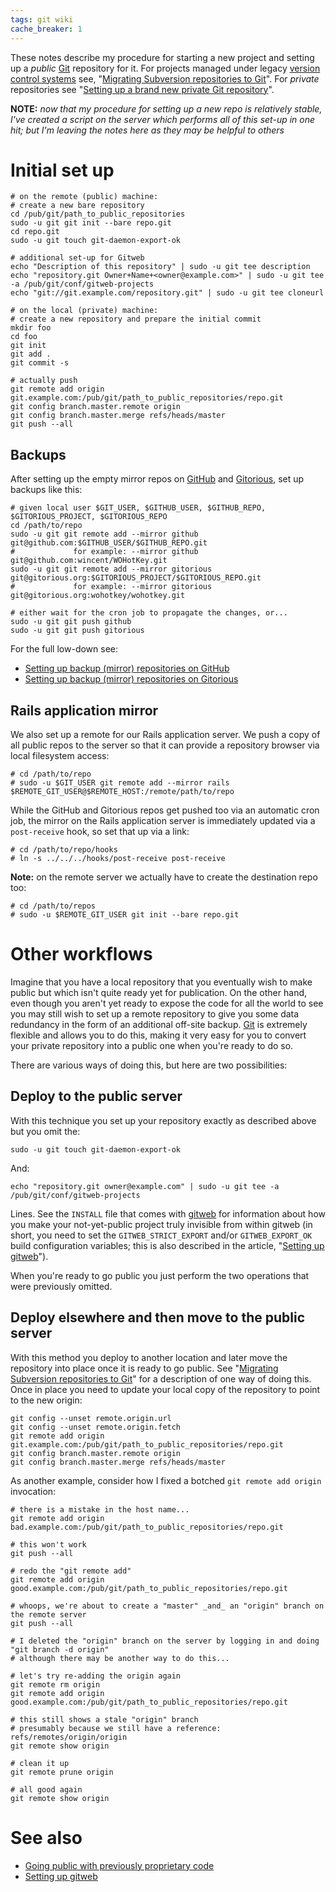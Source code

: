 ```yaml
---
tags: git wiki
cache_breaker: 1
---
```


These notes describe my procedure for starting a new project and setting up a _public_ [Git](/wiki/Git) repository for it. For projects managed under legacy [version control systems](/wiki/version_control_systems) see, "[Migrating Subversion repositories to Git](/wiki/Migrating_Subversion_repositories_to_Git)". For _private_ repositories see "[Setting up a brand new private Git repository](/wiki/Setting_up_a_brand_new_private_Git_repository)".

**NOTE:** _now that my procedure for setting up a new repo is relatively stable, I've created a script on the server which performs all of this set-up in one hit; but I'm leaving the notes here as they may be helpful to others_

# Initial set up

    # on the remote (public) machine:
    # create a new bare repository
    cd /pub/git/path_to_public_repositories
    sudo -u git git init --bare repo.git
    cd repo.git
    sudo -u git touch git-daemon-export-ok

    # additional set-up for Gitweb
    echo "Description of this repository" | sudo -u git tee description
    echo "repository.git Owner+Name+<owner@example.com>" | sudo -u git tee -a /pub/git/conf/gitweb-projects
    echo "git://git.example.com/repository.git" | sudo -u git tee cloneurl

    # on the local (private) machine:
    # create a new repository and prepare the initial commit
    mkdir foo
    cd foo
    git init
    git add .
    git commit -s

    # actually push
    git remote add origin git.example.com:/pub/git/path_to_public_repositories/repo.git
    git config branch.master.remote origin
    git config branch.master.merge refs/heads/master
    git push --all

## Backups

After setting up the empty mirror repos on [GitHub](/wiki/GitHub) and [Gitorious](/wiki/Gitorious), set up backups like this:

    # given local user $GIT_USER, $GITHUB_USER, $GITHUB_REPO, $GITORIOUS_PROJECT, $GITORIOUS_REPO
    cd /path/to/repo
    sudo -u git git remote add --mirror github git@github.com:$GITHUB_USER/$GITHUB_REPO.git
    #             for example: --mirror github git@github.com:wincent/WOHotKey.git
    sudo -u git git remote add --mirror gitorious git@gitorious.org:$GITORIOUS_PROJECT/$GITORIOUS_REPO.git
    #             for example: --mirror gitorious git@gitorious.org:wohotkey/wohotkey.git

    # either wait for the cron job to propagate the changes, or...
    sudo -u git git push github
    sudo -u git git push gitorious

For the full low-down see:

-   [Setting up backup (mirror) repositories on GitHub](/wiki/Setting_up_backup_%28mirror%29_repositories_on_GitHub)
-   [Setting up backup (mirror) repositories on Gitorious](/wiki/Setting_up_backup_%28mirror%29_repositories_on_Gitorious)

## Rails application mirror

We also set up a remote for our Rails application server. We push a copy of all public repos to the server so that it can provide a repository browser via local filesystem access:

```shell
# cd /path/to/repo
# sudo -u $GIT_USER git remote add --mirror rails $REMOTE_GIT_USER@$REMOTE_HOST:/remote/path/to/repo
```

While the GitHub and Gitorious repos get pushed too via an automatic cron job, the mirror on the Rails application server is immediately updated via a `post-receive` hook, so set that up via a link:

```shell
# cd /path/to/repo/hooks
# ln -s ../../../hooks/post-receive post-receive
```

**Note:** on the remote server we actually have to create the destination repo too:

```shell
# cd /path/to/repos
# sudo -u $REMOTE_GIT_USER git init --bare repo.git
```

# Other workflows

Imagine that you have a local repository that you eventually wish to make public but which isn't quite ready yet for publication. On the other hand, even though you aren't yet ready to expose the code for all the world to see you may still wish to set up a remote repository to give you some data redundancy in the form of an additional off-site backup. [Git](/wiki/Git) is extremely flexible and allows you to do this, making it very easy for you to convert your private repository into a public one when you're ready to do so.

There are various ways of doing this, but here are two possibilities:

## Deploy to the public server

With this technique you set up your repository exactly as described above but you omit the:

    sudo -u git touch git-daemon-export-ok

And:

    echo "repository.git owner@example.com" | sudo -u git tee -a /pub/git/conf/gitweb-projects

Lines. See the `INSTALL` file that comes with [gitweb](/wiki/gitweb) for information about how you make your not-yet-public project truly invisible from within gitweb (in short, you need to set the `GITWEB_STRICT_EXPORT` and/or `GITWEB_EXPORT_OK` build configuration variables; this is also described in the article, "[Setting up gitweb](/wiki/Setting_up_gitweb)").

When you're ready to go public you just perform the two operations that were previously omitted.

## Deploy elsewhere and then move to the public server

With this method you deploy to another location and later move the repository into place once it is ready to go public. See "[Migrating Subversion repositories to Git](/wiki/Migrating_Subversion_repositories_to_Git)" for a description of one way of doing this. Once in place you need to update your local copy of the repository to point to the new origin:

    git config --unset remote.origin.url
    git config --unset remote.origin.fetch
    git remote add origin git.example.com:/pub/git/path_to_public_repositories/repo.git
    git config branch.master.remote origin
    git config branch.master.merge refs/heads/master

As another example, consider how I fixed a botched `git remote add origin` invocation:

    # there is a mistake in the host name...
    git remote add origin bad.example.com:/pub/git/path_to_public_repositories/repo.git

    # this won't work
    git push --all

    # redo the "git remote add"
    git remote add origin good.example.com:/pub/git/path_to_public_repositories/repo.git

    # whoops, we're about to create a "master" _and_ an "origin" branch on the remote server
    git push --all

    # I deleted the "origin" branch on the server by logging in and doing "git branch -d origin"
    # although there may be another way to do this...

    # let's try re-adding the origin again
    git remote rm origin
    git remote add origin good.example.com:/pub/git/path_to_public_repositories/repo.git

    # this still shows a stale "origin" branch
    # presumably because we still have a reference: refs/remotes/origin/origin
    git remote show origin

    # clean it up
    git remote prune origin

    # all good again
    git remote show origin

# See also

-   [Going public with previously proprietary code](/wiki/Going_public_with_previously_proprietary_code)
-   [Setting up gitweb](/wiki/Setting_up_gitweb)
